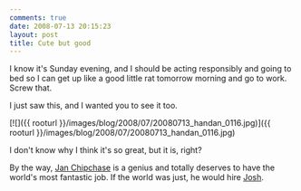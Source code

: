 ```yaml
---
comments: true
date: 2008-07-13 20:15:23
layout: post
title: Cute but good
---
```


I know it's Sunday evening, and I should be acting responsibly and going to bed so I can get up like a good little rat tomorrow morning and go to work. Screw that.

I just saw this, and I wanted you to see it too.

[![]({{ rooturl }}/images/blog/2008/07/20080713_handan_0116.jpg)]({{ rooturl }}/images/blog/2008/07/20080713_handan_0116.jpg)<!-- more -->

I don't know why I think it's so great, but it is, right?

By the way, [Jan Chipchase](http://www.janchipchase.com/blog/archives/2008/07/slightly_hip_cu.html) is a genius and totally deserves to have the world's most fantastic job. If the world was just, he would hire [Josh](http://paperwolf.com/).
